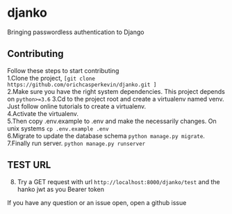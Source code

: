 # djanko
Bringing passwordless authentication to Django

## Contributing

Follow these steps to start contributing  
1.Clone the project, `[git clone https://github.com/orichcasperkevin/djanko.git ]`  
2.Make sure you have the right system dependencies. This project depends on `python>=3.6`
3.Cd to the project root and create a virtualenv named venv. Just follow online tutorials to create a virtualenv.    
4.Activate the virtualenv.  
5.Then copy .env.example to .env and make the necessarily changes. On unix systems `cp .env.example .env`  
6.Migrate to update the database schema `python manage.py migrate`.   
7.Finally run server. `python manage.py runserver`  

## TEST URL
8. Try a GET request with url `http://localhost:8000/djanko/test` and the hanko jwt as you Bearer token

If you have any question or an issue open, open a github issue
